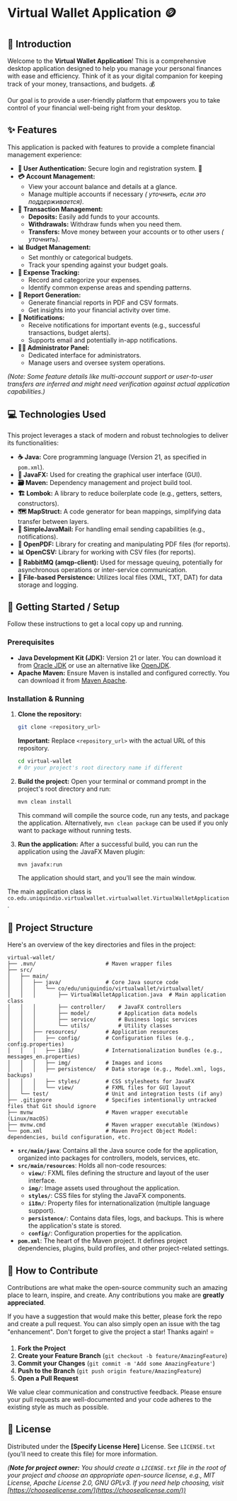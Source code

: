 # Virtual Wallet Application 🪙

## 👋 Introduction

Welcome to the **Virtual Wallet Application**! This is a comprehensive desktop application designed to help you manage your personal finances with ease and efficiency. Think of it as your digital companion for keeping track of your money, transactions, and budgets. 💰

Our goal is to provide a user-friendly platform that empowers you to take control of your financial well-being right from your desktop.

## ✨ Features

This application is packed with features to provide a complete financial management experience:

*   **👤 User Authentication:** Secure login and registration system. 🔑
*   **💳 Account Management:**
    *   View your account balance and details at a glance.
    *   Manage multiple accounts if necessary *( уточнить, если это поддерживается)*.
*   **💸 Transaction Management:**
    *   **Deposits:** Easily add funds to your accounts.
    *   **Withdrawals:** Withdraw funds when you need them.
    *   **Transfers:** Move money between your accounts or to other users *( уточнить)*.
*   **📊 Budget Management:**
    *   Set monthly or categorical budgets.
    *   Track your spending against your budget goals.
*   **🧾 Expense Tracking:**
    *   Record and categorize your expenses.
    *   Identify common expense areas and spending patterns.
*   **📄 Report Generation:**
    *   Generate financial reports in PDF and CSV formats.
    *   Get insights into your financial activity over time.
*   **🔔 Notifications:**
    *   Receive notifications for important events (e.g., successful transactions, budget alerts).
    *   Supports email and potentially in-app notifications.
*   **👨‍💼 Administrator Panel:**
    *   Dedicated interface for administrators.
    *   Manage users and oversee system operations.

*(Note: Some feature details like multi-account support or user-to-user transfers are inferred and might need verification against actual application capabilities.)*

## 💻 Technologies Used

This project leverages a stack of modern and robust technologies to deliver its functionalities:

*   **☕ Java:** Core programming language (Version 21, as specified in `pom.xml`).
*   **🎨 JavaFX:** Used for creating the graphical user interface (GUI).
*   **🗃️ Maven:** Dependency management and project build tool.
*   **🏗️ Lombok:** A library to reduce boilerplate code (e.g., getters, setters, constructors).
*   **🗺️ MapStruct:** A code generator for bean mappings, simplifying data transfer between layers.
*   **📧 SimpleJavaMail:** For handling email sending capabilities (e.g., notifications).
*   **📄 OpenPDF:** Library for creating and manipulating PDF files (for reports).
*   **📊 OpenCSV:** Library for working with CSV files (for reports).
*   **🐇 RabbitMQ (amqp-client):** Used for message queuing, potentially for asynchronous operations or inter-service communication.
*   **💾 File-based Persistence:** Utilizes local files (XML, TXT, DAT) for data storage and logging.

## 🚀 Getting Started / Setup

Follow these instructions to get a local copy up and running.

### Prerequisites

*   **Java Development Kit (JDK):** Version 21 or later. You can download it from [Oracle JDK](https://www.oracle.com/java/technologies/downloads/) or use an alternative like [OpenJDK](https://openjdk.java.net/).
*   **Apache Maven:** Ensure Maven is installed and configured correctly. You can download it from [Maven Apache](https://maven.apache.org/download.cgi).

### Installation & Running

1.  **Clone the repository:**
    ```bash
    git clone <repository_url> 
    ```
    **Important:** Replace `<repository_url>` with the actual URL of this repository.
    ```bash
    cd virtual-wallet 
    # Or your project's root directory name if different
    ```

2.  **Build the project:**
    Open your terminal or command prompt in the project's root directory and run:
    ```bash
    mvn clean install
    ```
    This command will compile the source code, run any tests, and package the application. Alternatively, `mvn clean package` can be used if you only want to package without running tests.

3.  **Run the application:**
    After a successful build, you can run the application using the JavaFX Maven plugin:
    ```bash
    mvn javafx:run
    ```
    The application should start, and you'll see the main window.

The main application class is `co.edu.uniquindio.virtualwallet.virtualwallet.VirtualWalletApplication`.

## 📁 Project Structure

Here's an overview of the key directories and files in the project:

```
virtual-wallet/
├── .mvn/                      # Maven wrapper files
├── src/
│   ├── main/
│   │   ├── java/              # Core Java source code
│   │   │   └── co/edu/uniquindio/virtualwallet/virtualwallet/
│   │   │       ├── VirtualWalletApplication.java  # Main application class
│   │   │       ├── controller/    # JavaFX controllers
│   │   │       ├── model/         # Application data models
│   │   │       ├── service/       # Business logic services
│   │   │       └── utils/         # Utility classes
│   │   ├── resources/         # Application resources
│   │   │   ├── config/        # Configuration files (e.g., config.properties)
│   │   │   ├── i18n/          # Internationalization bundles (e.g., messages_en.properties)
│   │   │   ├── img/           # Images and icons
│   │   │   ├── persistence/   # Data storage (e.g., Model.xml, logs, backups)
│   │   │   ├── styles/        # CSS stylesheets for JavaFX
│   │   │   └── view/          # FXML files for GUI layout
│   └── test/                  # Unit and integration tests (if any)
├── .gitignore                 # Specifies intentionally untracked files that Git should ignore
├── mvnw                       # Maven wrapper executable (Linux/macOS)
├── mvnw.cmd                   # Maven wrapper executable (Windows)
└── pom.xml                    # Maven Project Object Model: dependencies, build configuration, etc.
```

*   **`src/main/java`**: Contains all the Java source code for the application, organized into packages for controllers, models, services, etc.
*   **`src/main/resources`**: Holds all non-code resources:
    *   **`view/`**: FXML files defining the structure and layout of the user interface.
    *   **`img/`**: Image assets used throughout the application.
    *   **`styles/`**: CSS files for styling the JavaFX components.
    *   **`i18n/`**: Property files for internationalization (multiple language support).
    *   **`persistence/`**: Contains data files, logs, and backups. This is where the application's state is stored.
    *   **`config/`**: Configuration properties for the application.
*   **`pom.xml`**: The heart of the Maven project. It defines project dependencies, plugins, build profiles, and other project-related settings.

## 🤝 How to Contribute

Contributions are what make the open-source community such an amazing place to learn, inspire, and create. Any contributions you make are **greatly appreciated**.

If you have a suggestion that would make this better, please fork the repo and create a pull request. You can also simply open an issue with the tag "enhancement".
Don't forget to give the project a star! Thanks again! ⭐

1.  **Fork the Project**
2.  **Create your Feature Branch** (`git checkout -b feature/AmazingFeature`)
3.  **Commit your Changes** (`git commit -m 'Add some AmazingFeature'`)
4.  **Push to the Branch** (`git push origin feature/AmazingFeature`)
5.  **Open a Pull Request**

We value clear communication and constructive feedback. Please ensure your pull requests are well-documented and your code adheres to the existing style as much as possible.

## 📜 License

Distributed under the **[Specify License Here]** License. See `LICENSE.txt` (you'll need to create this file) for more information.

*(**Note for project owner:** You should create a `LICENSE.txt` file in the root of your project and choose an appropriate open-source license, e.g., MIT License, Apache License 2.0, GNU GPLv3. If you need help choosing, visit [https://choosealicense.com/](https://choosealicense.com/))*
